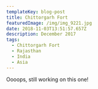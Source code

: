```yaml
---
templateKey: blog-post
title: Chittorgarh Fort
featuredImage: /img/img_9221.jpg
date: 2018-11-03T13:51:57.657Z
description: December 2017
tags:
  - Chittorgarh Fort
  - Rajasthan
  - India
  - Asia
---
```

Oooops, still working on this one!

